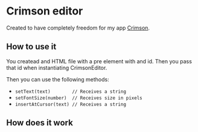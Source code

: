 # Crimson editor

Created to have completely freedom for my app [Crimson](https://github.com/amzamora/crimson).

## How to use it

You createad and HTML file with a pre element with and id. Then you pass that id when instantiating
CrimsonEditor.

Then you can use the following methods:

- `setText(text)        // Receives a string`
- `setFontSize(number)  // Receives size in pixels`
- `insertAtCursor(text) // Receives a string`

## How does it work

